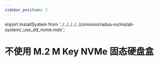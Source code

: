 ```yaml
---
sidebar_position: 2
---
```


import InstallSystem from '../../../../../common/radxa-os/install-system/\_use_dd_nvme.mdx';

# 不使用 M.2 M Key NVMe 固态硬盘盒

<InstallSystem tag="m2_2280" />
